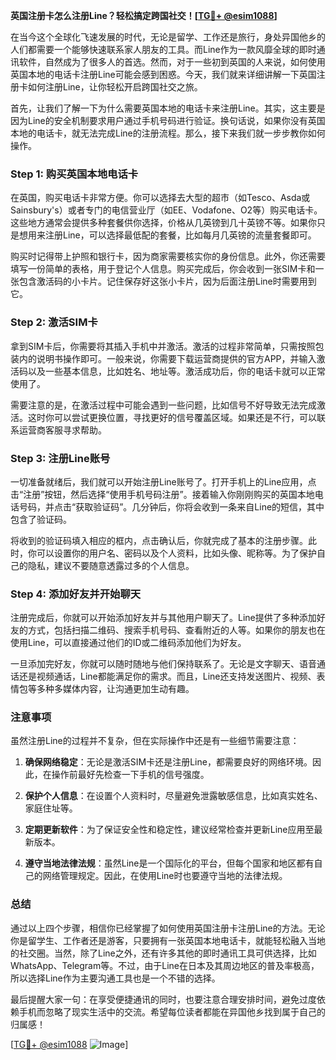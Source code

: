 **英国注册卡怎么注册Line？轻松搞定跨国社交！[[TG💪+ @esim1088](https://t.me/s/esim1088)]**

在当今这个全球化飞速发展的时代，无论是留学、工作还是旅行，身处异国他乡的人们都需要一个能够快速联系家人朋友的工具。而Line作为一款风靡全球的即时通讯软件，自然成为了很多人的首选。然而，对于一些初到英国的人来说，如何使用英国本地的电话卡注册Line可能会感到困惑。今天，我们就来详细讲解一下英国注册卡如何注册Line，让你轻松开启跨国社交之旅。

首先，让我们了解一下为什么需要英国本地的电话卡来注册Line。其实，这主要是因为Line的安全机制要求用户通过手机号码进行验证。换句话说，如果你没有英国本地的电话卡，就无法完成Line的注册流程。那么，接下来我们就一步步教你如何操作。

### Step 1: 购买英国本地电话卡

在英国，购买电话卡非常方便。你可以选择去大型的超市（如Tesco、Asda或Sainsbury's）或者专门的电信营业厅（如EE、Vodafone、O2等）购买电话卡。这些地方通常会提供多种套餐供你选择，价格从几英镑到几十英镑不等。如果你只是想用来注册Line，可以选择最低配的套餐，比如每月几英镑的流量套餐即可。

购买时记得带上护照和银行卡，因为商家需要核实你的身份信息。此外，你还需要填写一份简单的表格，用于登记个人信息。购买完成后，你会收到一张SIM卡和一张包含激活码的小卡片。记住保存好这张小卡片，因为后面注册Line时需要用到它。

### Step 2: 激活SIM卡

拿到SIM卡后，你需要将其插入手机中并激活。激活的过程非常简单，只需按照包装内的说明书操作即可。一般来说，你需要下载运营商提供的官方APP，并输入激活码以及一些基本信息，比如姓名、地址等。激活成功后，你的电话卡就可以正常使用了。

需要注意的是，在激活过程中可能会遇到一些问题，比如信号不好导致无法完成激活。这时你可以尝试更换位置，寻找更好的信号覆盖区域。如果还是不行，可以联系运营商客服寻求帮助。

### Step 3: 注册Line账号

一切准备就绪后，我们就可以开始注册Line账号了。打开手机上的Line应用，点击“注册”按钮，然后选择“使用手机号码注册”。接着输入你刚刚购买的英国本地电话号码，并点击“获取验证码”。几分钟后，你将会收到一条来自Line的短信，其中包含了验证码。

将收到的验证码填入相应的框内，点击确认后，你就完成了基本的注册步骤。此时，你可以设置你的用户名、密码以及个人资料，比如头像、昵称等。为了保护自己的隐私，建议不要随意透露过多的个人信息。

### Step 4: 添加好友并开始聊天

注册完成后，你就可以开始添加好友并与其他用户聊天了。Line提供了多种添加好友的方式，包括扫描二维码、搜索手机号码、查看附近的人等。如果你的朋友也在使用Line，可以直接通过他们的ID或二维码添加他们为好友。

一旦添加完好友，你就可以随时随地与他们保持联系了。无论是文字聊天、语音通话还是视频通话，Line都能满足你的需求。而且，Line还支持发送图片、视频、表情包等多种多媒体内容，让沟通更加生动有趣。

### 注意事项

虽然注册Line的过程并不复杂，但在实际操作中还是有一些细节需要注意：

1. **确保网络稳定**：无论是激活SIM卡还是注册Line，都需要良好的网络环境。因此，在操作前最好先检查一下手机的信号强度。
   
2. **保护个人信息**：在设置个人资料时，尽量避免泄露敏感信息，比如真实姓名、家庭住址等。

3. **定期更新软件**：为了保证安全性和稳定性，建议经常检查并更新Line应用至最新版本。

4. **遵守当地法律法规**：虽然Line是一个国际化的平台，但每个国家和地区都有自己的网络管理规定。因此，在使用Line时也要遵守当地的法律法规。

### 总结

通过以上四个步骤，相信你已经掌握了如何使用英国注册卡注册Line的方法。无论你是留学生、工作者还是游客，只要拥有一张英国本地电话卡，就能轻松融入当地的社交圈。当然，除了Line之外，还有许多其他的即时通讯工具可供选择，比如WhatsApp、Telegram等。不过，由于Line在日本及其周边地区的普及率极高，所以选择Line作为主要沟通工具也是一个不错的选择。

最后提醒大家一句：在享受便捷通讯的同时，也要注意合理安排时间，避免过度依赖手机而忽略了现实生活中的交流。希望每位读者都能在异国他乡找到属于自己的归属感！

[[TG💪+ @esim1088](https://t.me/s/esim1088) ![Image](https://i.postimg.cc/4NQfJmqS/Snipaste-2025-05-13-00-14-12.png)]